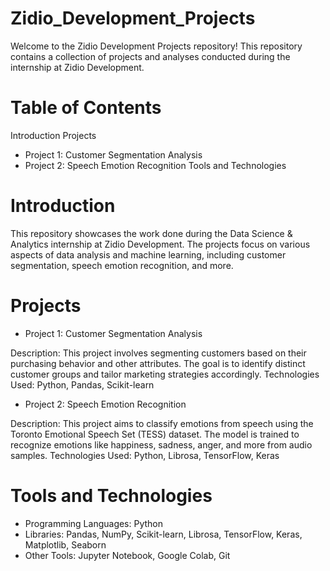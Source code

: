 # Zidio_Development_Projects
 
Welcome to the Zidio Development Projects repository! This repository contains a collection of projects and analyses conducted during the internship at Zidio Development.

# Table of Contents
Introduction
Projects
- Project 1: Customer Segmentation Analysis
- Project 2: Speech Emotion Recognition
Tools and Technologies


# Introduction
This repository showcases the work done during the Data Science & Analytics internship at Zidio Development. The projects focus on various aspects of data analysis and machine learning, including customer segmentation, speech emotion recognition, and more.

# Projects
- Project 1: Customer Segmentation Analysis

Description: This project involves segmenting customers based on their purchasing behavior and other attributes. The goal is to identify distinct customer groups and tailor marketing strategies accordingly.
Technologies Used: Python, Pandas, Scikit-learn

- Project 2: Speech Emotion Recognition

Description: This project aims to classify emotions from speech using the Toronto Emotional Speech Set (TESS) dataset. The model is trained to recognize emotions like happiness, sadness, anger, and more from audio samples.
Technologies Used: Python, Librosa, TensorFlow, Keras

# Tools and Technologies
- Programming Languages: Python
- Libraries: Pandas, NumPy, Scikit-learn, Librosa, TensorFlow, Keras, Matplotlib, Seaborn
- Other Tools: Jupyter Notebook, Google Colab, Git
